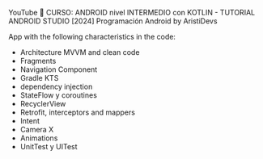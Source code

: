 
  YouTube
  🚀 CURSO: ANDROID nivel INTERMEDIO con KOTLIN - TUTORIAL ANDROID STUDIO [2024]
  Programación Android by AristiDevs

App with the following characteristics in the code:

- Architecture MVVM and clean code
- Fragments
- Navigation Component
- Gradle KTS
- dependency injection
- StateFlow y coroutines
- RecyclerView
- Retrofit, interceptors and mappers
- Intent
- Camera X
- Animations
- UnitTest y UITest
